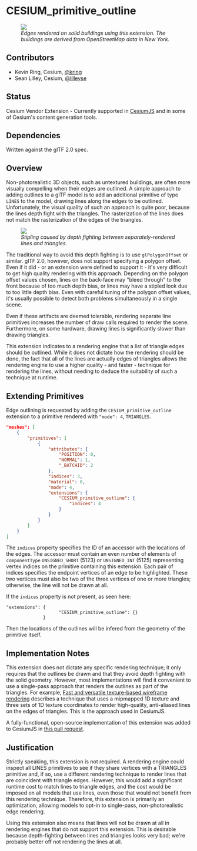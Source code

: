 # CESIUM_primitive_outline

<figure>
<img src="./figures/with-extension.png"/>
<figcaption><em>Edges rendered on solid buildings using this extension. The buildings are derived from OpenStreetMap data in New York.</em></figcaption>
</figure>

## Contributors

- Kevin Ring, Cesium, [@kring](https://github.com/kring)
- Sean Lilley, Cesium, [@lilleyse](https://github.com/lilleyse)

## Status

Cesium Vendor Extension - Currently supported in [CesiumJS](https://cesium.com/cesiumjs) and in some of Cesium's content generation tools.

## Dependencies

Written against the glTF 2.0 spec.

## Overview

Non-photorealistic 3D objects, such as untextured buildings, are often more visually compelling when their edges are outlined. A simple approach to adding outlines to a glTF model is to add an additional primitive of type `LINES` to the model, drawing lines along the edges to be outlined. Unfortunately, the visual quality of such an approach is quite poor, because the lines depth fight with the triangles. The rasterization of the lines does not match the rasterization of the edges of the triangles.

<figure>
<img src="./figures/depth-fighting.png"/>
<figcaption><em>Stipling caused by depth fighting between separately-rendered lines and triangles.</em></figcaption>
</figure>

The traditional way to avoid this depth fighting is to use `glPolygonOffset` or similar. glTF 2.0, however, does not support specifying a polygon offset. Even if it did - or an extension were defined to support it - it's very difficult to get high quality rendering with this approach. Depending on the polygon offset values chosen, lines on the back-face may "bleed through" to the front because of too much depth bias, or lines may have a stipled look due to too little depth bias. Even with careful tuning of the polygon offset values, it's usually possible to detect both problems simultaneously in a single scene.

Even if these artifacts are deemed tolerable, rendering separate line primitives increases the number of draw calls required to render the scene. Furthermore, on some hardware, drawing lines is significantly slower than drawing triangles.

This extension indicates to a rendering engine that a list of triangle edges should be outlined. While it does not dictate how the rendering should be done, the fact that all of the lines are actually edges of triangles allows the rendering engine to use a higher quality - and faster - technique for rendering the lines, without needing to deduce the suitability of such a technique at runtime.

## Extending Primitives

Edge outlining is requested by adding the `CESIUM_primitive_outline` extension to a primitive rendered with `"mode": 4`, `TRIANGLES`.

```json
"meshes": [
    {
        "primitives": [
            {
                "attributes": {
                    "POSITION": 0,
                    "NORMAL": 1,
                    "_BATCHID": 2
                },
                "indices": 3,
                "material": 0,
                "mode": 4,
                "extensions": {
                    "CESIUM_primitive_outline": {
                        "indices": 4
                    }
                }
            }
        ]
    }
]
```

The `indices` property specifies the ID of an accessor with the locations of the edges. The accessor must contain an even number of elements of `componentType` `UNSIGNED_SHORT` (5123) or `UNSIGNED_INT` (5125) representing vertex indices on the primitive containing this extension. Each pair of indices specifies the endpoint vertices of an edge to be highlighted. These two vertices must also be two of the three vertices of one or more triangles; otherwise, the line will not be drawn at all.

If the `indices` property is not present, as seen here:
```
"extensions": {
                    "CESIUM_primitive_outline": {}
              }
```
Then the locations of the outlines will be infered from the geometry of the primitive itself.

## Implementation Notes

This extension does not dictate any specific rendering technique; it only requires that the outlines be drawn and that they avoid depth fighting with the solid geometry. However, most implementations will find it convenient to use a single-pass approach that renders the outlines as part of the triangles. For example, [Fast and versatile texture-based wireframe rendering](https://www.researchgate.net/publication/220067637_Fast_and_versatile_texture-based_wireframe_rendering) describes a technique that uses a mipmapped 1D texture and three sets of 1D texture coordinates to render high-quality, anti-aliased lines on the edges of triangles. This is the approach used in CesiumJS.

A fully-functional, open-source implementation of this extension was added to CesiumJS in [this pull request](https://github.com/CesiumGS/cesium/pull/8776).

## Justification

Strictly speaking, this extension is not required. A rendering engine could inspect all LINES primitives to see if they share vertices with a TRIANGLES primitive and, if so, use a different rendering technique to render lines that are coincident with triangle edges. However, this would add a significant runtime cost to match lines to triangle edges, and the cost would be imposed on all models that use lines, even those that would not benefit from this rendering technique. Therefore, this extension is primarily an optimization, allowing models to opt-in to single-pass, non-photorealistic edge rendering.

Using this extension also means that lines will not be drawn at all in rendering engines that do not support this extension. This is desirable because depth-fighting between lines and triangles looks very bad; we're probably better off not rendering the lines at all.
